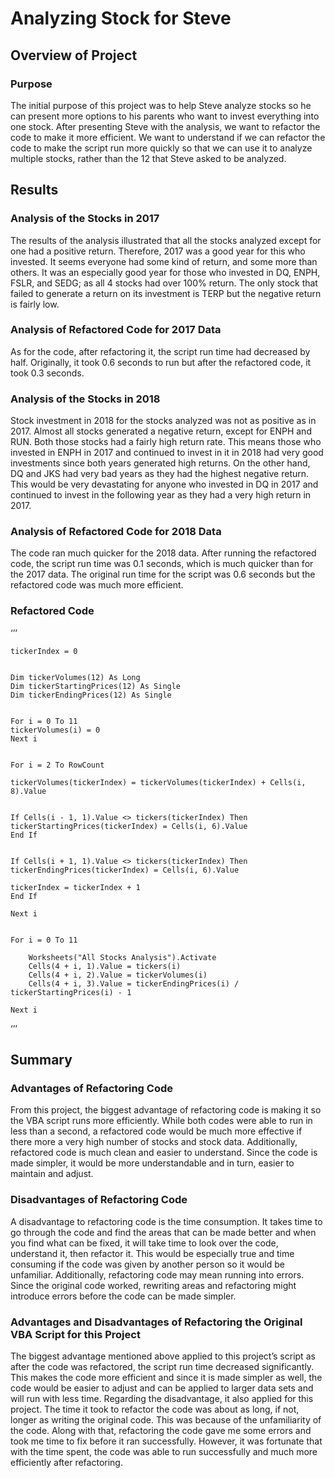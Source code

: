 # Analyzing Stock for Steve

## Overview of Project

### Purpose

The initial purpose of this project was to help Steve analyze stocks so he can present more options to his parents who want to invest everything into one stock. After presenting Steve with the analysis, we want to refactor the code to make it more efficient. We want to understand if we can refactor the code to make the script run more quickly so that we can use it to analyze multiple stocks, rather than the 12 that Steve asked to be analyzed. 

## Results

### Analysis of the Stocks in 2017

The results of the analysis illustrated that all the stocks analyzed except for one had a positive return. Therefore, 2017 was a good year for this who invested. It seems everyone had some kind of return, and some more than others. It was an especially good year for those who invested in DQ, ENPH, FSLR, and SEDG; as all 4 stocks had over 100% return. The only stock that failed to generate a return on its investment is TERP but the negative return is fairly low. 

### Analysis of Refactored Code for 2017 Data 
As for the code, after refactoring it, the script run time had decreased by half. Originally, it took 0.6 seconds to run but after the refactored code, it took 0.3 seconds. 

### Analysis of the Stocks in 2018

Stock investment in 2018 for the stocks analyzed was not as positive as in 2017. Almost all stocks generated a negative return, except for ENPH and RUN. Both those stocks had a fairly high return rate. This means those who invested in ENPH in 2017 and continued to invest in it in 2018 had very good investments since both years generated high returns. On the other hand, DQ and JKS had very bad years as they had the highest negative return. This would be very devastating for anyone who invested in DQ in 2017 and continued to invest in the following year as they had a very high return in 2017. 

### Analysis of Refactored Code for 2018 Data 
The code ran much quicker for the 2018 data. After running the refactored code, the script run time was 0.1 seconds, which is much quicker than for the 2017 data. The original run time for the script was 0.6 seconds but the refactored code was much more efficient.

### Refactored Code

‘’’

    tickerIndex = 0


    Dim tickerVolumes(12) As Long
    Dim tickerStartingPrices(12) As Single
    Dim tickerEndingPrices(12) As Single
    
 
    For i = 0 To 11
    tickerVolumes(i) = 0
    Next i

        
    For i = 2 To RowCount

    tickerVolumes(tickerIndex) = tickerVolumes(tickerIndex) + Cells(i, 8).Value
    
        
    If Cells(i - 1, 1).Value <> tickers(tickerIndex) Then
    tickerStartingPrices(tickerIndex) = Cells(i, 6).Value
    End If
   
      
    If Cells(i + 1, 1).Value <> tickers(tickerIndex) Then
    tickerEndingPrices(tickerIndex) = Cells(i, 6).Value
      
    tickerIndex = tickerIndex + 1
    End If

    Next i
   

    For i = 0 To 11
        
        Worksheets("All Stocks Analysis").Activate
        Cells(4 + i, 1).Value = tickers(i)
        Cells(4 + i, 2).Value = tickerVolumes(i)
        Cells(4 + i, 3).Value = tickerEndingPrices(i) / tickerStartingPrices(i) - 1
        
    Next i
‘’’

## Summary

### Advantages of Refactoring Code

From this project, the biggest advantage of refactoring code is making it so the VBA script runs more efficiently. While both codes were able to run in less than a second, a refactored code would be much more effective if there more a very high number of stocks and stock data. Additionally, refactored code is much clean and easier to understand. Since the code is made simpler, it would be more understandable and in turn, easier to maintain and adjust. 

### Disadvantages of Refactoring Code
A disadvantage to refactoring code is the time consumption. It takes time to go through the code and find the areas that can be made better and when you find what can be fixed, it will take time to look over the code, understand it, then refactor it. This would be especially true and time consuming if the code was given by another person so it would be unfamiliar. Additionally, refactoring code may mean running into errors. Since the original code worked, rewriting areas and refactoring might introduce errors before the code can be made simpler. 

### Advantages and Disadvantages of Refactoring the Original VBA Script for this Project

The biggest advantage mentioned above applied to this project’s script as after the code was refactored, the script run time decreased significantly.  This makes the code more efficient and since it is made simpler as well, the code would be easier to adjust and can be applied to larger data sets and will run with less time. Regarding the disadvantage, it also applied for this project. The time it took to refactor the code was about as long, if not, longer as writing the original code. This was because of the unfamiliarity of the code. Along with that, refactoring the code gave me some errors and took me time to fix before it ran successfully. However, it was fortunate that with the time spent, the code was able to run successfully and much more efficiently after refactoring.
